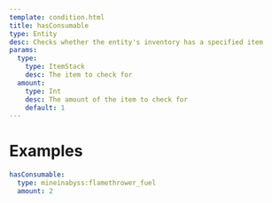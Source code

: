 ```yaml
---
template: condition.html
title: hasConsumable
type: Entity
desc: Checks whether the entity's inventory has a specified item
params:
  type:
    type: ItemStack
    desc: The item to check for
  amount:
    type: Int
    desc: The amount of the item to check for
    default: 1
---
```


# Examples

```yaml
hasConsumable:
  type: mineinabyss:flamethrower_fuel
  amount: 2
```
